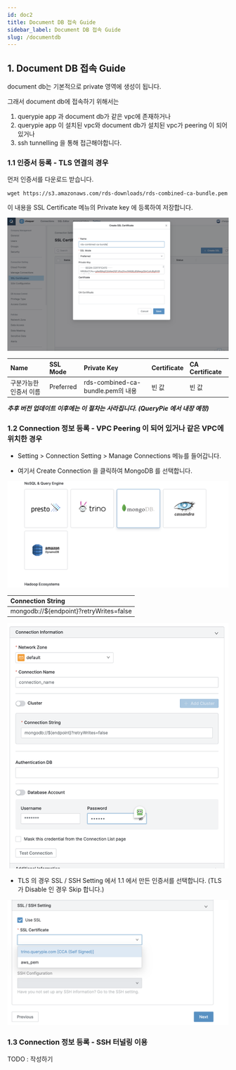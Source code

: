 ```yaml
---
id: doc2
title: Document DB 접속 Guide
sidebar_label: Document DB 접속 Guide
slug: /documentdb
---
```

<h2>1. Document DB 접속 Guide</h2>

document db는 기본적으로 private 영역에 생성이 됩니다.

그래서 document db에 접속하기 위해서는

1. querypie app 과 document db가 같은 vpc에 존재하거나
2. querypie app 이 설치된 vpc와 document db가 설치된 vpc가 peering 이 되어 있거나
3. ssh tunnelling 을 통해 접근해야합니다.

<h3>1.1 인증서 등록 - TLS 연결의 경우</h3>

   먼저 인증서를 다운로드 받습니다.

   ```shell
   wget https://s3.amazonaws.com/rds-downloads/rds-combined-ca-bundle.pem
   ```

   이 내용을  SSL Certificate 메뉴의 Private key 에 등록하여 저장합니다.

   ![Public Zone](../static/img/rds-ca.png)

  | Name | SSL Mode | Private Key | Certificate | CA Certificate |
  | :--- | :--- | :--- | :--- | :--- |
  |   구분가능한 인증서 이름 | Preferred | rds-combined-ca-bundle.pem의 내용 | 빈 값 | 빈 값 |

  ***추후 버전 업데이트 이후에는 이 절차는 사라집니다. (QueryPie 에서 내장 예정)***

<h3>1.2 Connection  정보 등록 - VPC Peering 이 되어 있거나 같은 VPC에 위치한 경우</h3>

  * Setting > Connection Setting > Manage Connections 메뉴를 들어갑니다.

  * 여기서 Create Connection 을 클릭하여 MongoDB 를 선택합니다.

  ![Public Zone](../static/img/mongo.png)

  | Connection String |
  | :--- |
  | mongodb://${endpoint}?retryWrites=false |

  ![Public Zone](../static/img/mongo_new.png)

  * TLS 의 경우 SSL / SSH Setting 에서 1.1 에서 만든 인증서를 선택합니다. (TLS 가 Disable 인 경우 Skip 합니다.)

  ![Public Zone](../static/img/ssl_ssh_setting.png)

<h3>1.3 Connection  정보 등록 - SSH 터널링 이용</h3>

   TODO : 작성하기
  
  